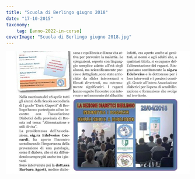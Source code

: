 ```yaml
---
title: "Scuola di Berlingo giugno 2018"
date: "17-10-2015"
taxonomy: 
    tag: [anno-2022-in-corso]
coverImage: "Scuola di Berlingo giugno 2018.jpg"
---
```


![Scuola di Berlingo giugno 2018](images/Scuola%20di%20Berlingo%20giugno%202018.jpg)
